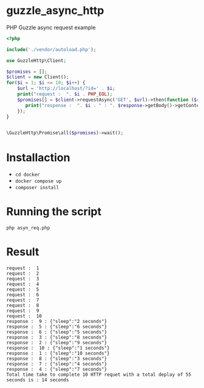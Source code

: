 # guzzle_async_http
PHP Guzzle async request example
```php
<?php

include('./vendor/autoload.php');

use GuzzleHttp\Client;

$promises = [];
$client = new Client();
for($i = 1; $i <= 10; $i++) {
    $url = 'http://localhost/?id=' . $i;
    print("request :  ". $i . PHP_EOL);
    $promises[] = $client->requestAsync('GET', $url)->then(function ($response) use ($i) {
       print("response :  ". $i . " : ". $response->getBody()->getContents() . PHP_EOL);
    });
}


\GuzzleHttp\Promise\all($promises)->wait();
```
# Installaction
* ``` cd docker ```
* ``` docker compose up ```
* ```composer install```
# Running the script
```php asyn_req.php```
# Result
```
request :  1
request :  2
request :  3
request :  4
request :  5
request :  6
request :  7
request :  8
request :  9
request :  10
response :  9 : {"sleep":"2 seconds"}
response :  5 : {"sleep":"6 seconds"}
response :  6 : {"sleep":"5 seconds"}
response :  3 : {"sleep":"8 seconds"}
response :  2 : {"sleep":"9 seconds"}
response :  10 : {"sleep":"1 seconds"}
response :  1 : {"sleep":"10 seconds"}
response :  8 : {"sleep":"3 seconds"}
response :  7 : {"sleep":"4 seconds"}
response :  4 : {"sleep":"7 seconds"}
Total time take to complete 10 HTTP requet with a total deplay of 55 seconds is : 14 seconds
```

